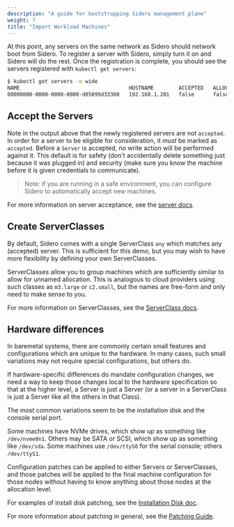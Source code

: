 ```yaml
---
description: "A guide for bootstrapping Sidero management plane"
weight: 7
title: "Import Workload Machines"
---
```


At this point, any servers on the same network as Sidero should network boot from Sidero.
To register a server with Sidero, simply turn it on and Sidero will do the rest.
Once the registration is complete, you should see the servers registered with `kubectl get servers`:

```bash
$ kubectl get servers -o wide
NAME                                   HOSTNAME        ACCEPTED   ALLOCATED   CLEAN
00000000-0000-0000-0000-d05099d33360   192.168.1.201   false      false       false
```

## Accept the Servers

Note in the output above that the newly registered servers are not `accepted`.
In order for a server to be eligible for consideration, it _must_ be marked as `accepted`.
Before a `Server` is accepted, no write action will be performed against it.
This default is for safety (don't accidentally delete something just because it
was plugged in) and security (make sure you know the machine before it is given
credentials to communicate).

> Note: if you are running in a safe environment, you can configure Sidero to
> automatically accept new machines.

For more information on server acceptance, see the [server docs](/docs/v0.3/resource-configuration/servers/#server-acceptance).

## Create ServerClasses

By default, Sidero comes with a single ServerClass `any` which matches any
(accepted) server.
This is sufficient for this demo, but you may wish to have
more flexibility by defining your own ServerClasses.

ServerClasses allow you to group machines which are sufficiently similar to
allow for unnamed allocation.
This is analogous to cloud providers using such classes as `m3.large` or
`c2.small`, but the names are free-form and only need to make sense to you.

For more information on ServerClasses, see the [ServerClass
docs](/docs/v0.3/resource-configuration/serverclasses/).

## Hardware differences

In baremetal systems, there are commonly certain small features and
configurations which are unique to the hardware.
In many cases, such small variations may not require special configurations, but
others do.

If hardware-specific differences do mandate configuration changes, we need a way
to keep those changes local to the hardware specification so that at the higher
level, a Server is just a Server (or a server in a ServerClass is just a Server
like all the others in that Class).

The most common variations seem to be the installation disk and the console
serial port.

Some machines have NVMe drives, which show up as something like `/dev/nvme0n1`.
Others may be SATA or SCSI, which show up as something like `/dev/sda`.
Some machines use `/dev/ttyS0` for the serial console; others `/dev/ttyS1`.

Configuration patches can be applied to either Servers or ServerClasses, and
those patches will be applied to the final machine configuration for those
nodes without having to know anything about those nodes at the allocation level.

For examples of install disk patching, see the [Installation Disk
doc](/docs/v0.3/resource-configuration/servers/#installation-disk).

For more information about patching in general, see the [Patching
Guide](/docs/v0.3/guides/patching).
